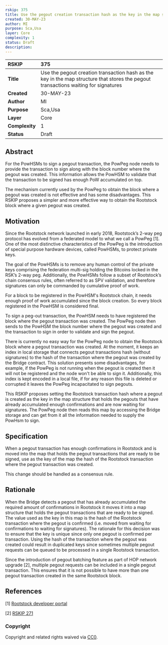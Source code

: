 ```yaml
---
rskip: 375
title: Use the pegout creation transaction hash as the key in the map structure that stores the pegout transactions waiting for signatures
created: 30-MAY-23
author: MI
purpose: Sca,Usa
layer: Core
complexity: 1
status: Draft
description: 
---
```


|RSKIP          |375           |
| :------------ |:-------------|
|**Title**      |Use the pegout creation transaction hash as the key in the map structure that stores the pegout transactions waiting for signatures |
|**Created**    |30-MAY-23 |
|**Author**     |MI |
|**Purpose**    |Sca,Usa |
|**Layer**      |Core |
|**Complexity** |1 |
|**Status**     |Draft |

## Abstract

For the PowHSMs to sign a pegout transaction, the PowPeg node needs to provide the transaction to  sign along with the block number where the pegout was created. This information allows the PowHSM to validate that the transaction to be signed has enough PoW accumulated on top.

The mechanism currently used by the PowPeg to obtain the block where a pegout was created is not effective and has some disadvantages. This RSKIP proposes a simpler and more effective way to obtain the Rootstock block where a given pegout was created.

## Motivation

Since the Rootstock network launched in early 2018, Rootstock’s 2-way peg protocol has evolved from a federated model to what we call a PowPeg [1]. One of the most distinctive characteristics of the PowPeg is the introduction of special purpose hardware devices, called PowHSMs, to protect private keys. 

The goal of the PowHSMs is to remove any human control of the private keys comprising the federation multi-sig holding the Bitcoins locked in the RSK’s 2-way peg. Additionally, the PowHSMs follow a subset of Rootstock’s chain consensus rules, often referred to as SPV validation, and therefore signatures can only be commanded by cumulative proof of work. 

For a block to be registered in the PowHSM's Rootstock chain, it needs enough proof of work accumulated since the block creation. So every block registered in the PowHSM is considered final.

To sign a peg-out transaction, the PowHSM needs to have registered the block where the pegout transaction was created. The PowPeg node then sends to the PowHSM the block number where the pegout was created and the transaction to sign in order to validate and sign the pegout.

There is currently no easy way for the PowPeg node to obtain the Rootstock block where a pegout transaction was created. At the moment, it keeps an index in local storage that connects pegout transactions hash (without signatures) to the hash of the transaction where the pegout was created by the Bridge contract. This solution presents some disadvantages, for example, if the PowPeg is not running when the pegout is created then it will not be registered and the node won't be able to sign it. Additionally, this index is kept encoded in a local file, if for any reason this file is deleted or corrupted it leaves the PowPeg incapacitated to sign pegouts.

This RSKIP proposes setting the Rootstock transaction hash where a pegout is created as the key in the map structure that holds the pegouts that have already accumulated enough confirmations and are now waiting for signatures. The PowPeg node then reads this map by accessing the Bridge storage and can get from it all the information needed to supply the PowHsm to sign.

## Specification

When a pegout transaction has enough confirmations in Rootstock and is moved into the map that holds the pegout transactions that are ready to be signed, use as the key of the map the hash of the Rootstock transaction where the pegout transaction was created.

This change should be handled as a consensus rule.

## Rationale

When the Bridge detects a pegout that has already accumulated the required amount of confirmations in Rootstock it moves it into a map structure that holds the pegout transactions that are ready to be signed. The value used as the key in this map is the hash of the Rootstock transaction where the pegout is confirmed (i.e. moved from waiting for confirmations to waiting for signatures). The rationale for this decision was to ensure that the key is unique since only one pegout is confirmed per transaction. Using the hash of the transaction where the pegout was created could result in duplicated keys since sometimes multiple pegout requests can be queued to be processed in a single Rootstock transaction.

Since the introduction of pegout batching feature as part of HOP network upgrade [2], multiple pegout requests can be included in a single pegout transaction. This ensures that it is not possible to have more than one pegout transaction created in the same Rootstock block.

## References

[1] [Rootstock developer portal](https://dev.rootstock.io/rsk/architecture/powpeg/)

[2] [RSKIP 271](https://github.com/rsksmart/RSKIPs/blob/master/IPs/RSKIP271.md)

### Copyright

Copyright and related rights waived via [CC0](https://creativecommons.org/publicdomain/zero/1.0/).
